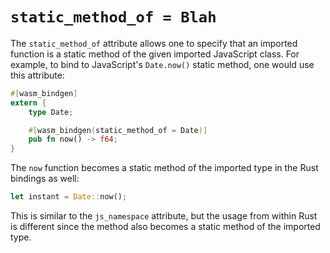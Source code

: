 # `static_method_of = Blah`

The `static_method_of` attribute allows one to specify that an imported function
is a static method of the given imported JavaScript class. For example, to bind
to JavaScript's `Date.now()` static method, one would use this attribute:

```rust
#[wasm_bindgen]
extern {
    type Date;

    #[wasm_bindgen(static_method_of = Date)]
    pub fn now() -> f64;
}
```

The `now` function becomes a static method of the imported type in the Rust
bindings as well:

```rust
let instant = Date::now();
```

This is similar to the `js_namespace` attribute, but the usage from within Rust
is different since the method also becomes a static method of the imported type.
